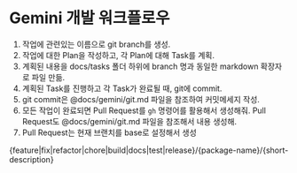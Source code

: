 # Gemini 개발 워크플로우

1. 작업에 관련있는 이름으로 git branch를 생성.
2. 작업에 대한 Plan을 작성하고, 각 Plan에 대해 Task를 계획.
3. 계획된 내용을 docs/tasks 폴더 하위에 branch 명과 동일한 markdown 확장자로 파일 만듦.
4. 계획된 Task를 진행하고 각 Task가 완료될 때, git에 commit.
5. git commit은 @docs/gemini/git.md 파일을 참조하여 커밋메세지 작성.
6. 모든 작업이 완료되면 Pull Request를 `gh` 명령어를 활용해서 생성해줘. Pull Request도 @docs/gemini/git.md 파일을 참조해서 내용 생성해.
7. Pull Request는 현재 브랜치를 base로 설정해서 생성

<Git-branch-naming-rule>
{feature|fix|refactor|chore|build|docs|test|release}/{package-name}/{short-description}
</Git-branch-naming-rule>
